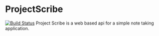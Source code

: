 # ProjectScribe
[![Build Status](https://travis-ci.org/Smallxmac/ProjectScribe.svg?branch=master)](https://travis-ci.org/Smallxmac/ProjectScribe)
Project Scribe is a web based api for a simple note taking application.

